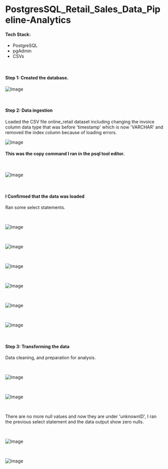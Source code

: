# PostgresSQL_Retail_Sales_Data_Pipeline-Analytics

#### Tech Stack:
  - PostgreSQL
  - pgAdmin
  - CSVs


<br> 


#### Step 1: Created the database. 

![Image](https://github.com/user-attachments/assets/7b33b3f7-546c-412b-8fe6-3778512122d5)



<br>



#### Step 2: Data ingestion 
Loaded the CSV file online_retail dataset including changing the invoice column data type that was before 'timestamp' which is now 'VARCHAR' and removed the index column because of loading errors. 


![Image](https://github.com/user-attachments/assets/484b70d5-10f0-4155-91d8-d0c831efec42)



#### This was the copy command I ran in the psql tool editor.

<br> 

![Image](https://github.com/user-attachments/assets/04949748-5b35-416c-a76e-7219e1e506f7)


<br> 



#### I Confirmed that the data was loaded
Ran some select statements.  


<br> 


![Image](https://github.com/user-attachments/assets/7e4fd6ee-b6aa-4248-b6de-8ccbed1f730d)


<br> 


![Image](https://github.com/user-attachments/assets/b46f6d03-9474-4f55-b515-c86eac05b9a5)


<br> 

![Image](https://github.com/user-attachments/assets/2d683bf9-0f36-4ea5-8087-8afe30fec13a)


<br> 


![Image](https://github.com/user-attachments/assets/f991b9a9-aa08-4046-8e30-16e1f4d2ccf3)


<br>


![Image](https://github.com/user-attachments/assets/52405893-47ca-414c-afa3-a66869056cf6)


<br> 


![Image](https://github.com/user-attachments/assets/3dab6a52-5cda-4353-ab97-020ea286b121)


<br>



#### Step 3: Transforming the data
Data cleaning, and preparation for analysis.



<br> 


![Image](https://github.com/user-attachments/assets/6c2fb930-2740-40bf-8e0b-0bbd2192926f)


<br> 



![Image](https://github.com/user-attachments/assets/3c2b935f-4732-40df-8408-a27a2d0cc40f)


<br> 


There are no more null values and now they are under 'unknownID', I ran the previous select statement and the data output show zero nulls. 


<br>


![Image](https://github.com/user-attachments/assets/797ae335-c40b-4da3-aeec-fa37030bd5fd)


<br> 


![Image](https://github.com/user-attachments/assets/16d720ac-c031-45bd-b1df-e2a31fff935f)

